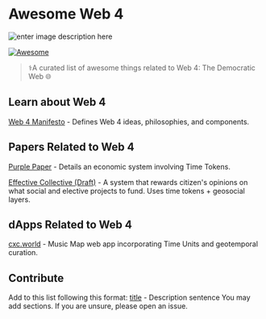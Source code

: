 # Awesome Web 4

![enter image description here](https://images.hive.blog/p/54TLbcUcnRm42j8GnpdnhX9mWMkFJ3gQqb83BfQ4XJnqn7EQGxDPPihGna4pKJGRvNmUttyQM82CBKi3PYT7uRrWaA6dRdjnvKbkZBP56y1MixxuyQHvn9iKsRB453SVtDXYC8cNJ)


[![Awesome](https://awesome.re/badge.svg)](https://github.com/dougbutner/awesome-web4)

> ⚕️A curated list of awesome things related to Web 4: The Democratic Web 🌐 

## Learn about Web 4
[Web 4 Manifesto](https://github.com/dougbutner/web-4) - Defines Web 4 ideas, philosophies, and components.

## Papers Related to Web 4
[Purple Paper](https://docs.google.com/document/d/1T2JH9J73WjgZ9-cULJAzrYvZzyPSXEA_fdgt21lHnDc/preview) - Details an economic system involving Time Tokens.

[Effective Collective (Draft)](https://github.com/dougbutner/effective-collective) - A system that rewards citizen's opinions on what social and elective projects to fund. Uses time tokens + geosocial layers. 

## dApps Related to Web 4
[cxc.world](https://cxc.world) - Music Map web app incorporating Time Units and geotemporal curation. 





## Contribute
Add to this list following this format: [title](link) - Description sentence
You may add sections. If you are unsure, please open an issue. 

<!--stackedit_data:
eyJoaXN0b3J5IjpbMTU1MzM5OTUyMSwyMzc4OTEzMjMsLTE1MD
Q2NTg4NzAsLTExOTY5NDY2MTYsMTc5NDkwMzA0LDUzMzQ4MzY4
MSwxMzUwODUwOTcyLDEzMTI4NzQ1MjhdfQ==
-->
